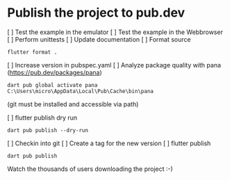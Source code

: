 # Publish the project to pub.dev


[ ] Test the example in the emulator
[ ] Test the example in the Webbrowser
[ ] Perform unittests
[ ] Update documentation
[ ] Format source

    flutter format .

[ ] Increase version in pubspec.yaml
[ ] Analyze package quality with pana (https://pub.dev/packages/pana)

    dart pub global activate pana
    C:\Users\micro\AppData\Local\Pub\Cache\bin\pana

(git must be installed and accessible via path)

[ ] flutter publish dry run

    dart pub publish --dry-run

[ ] Checkin into git
[ ] Create a tag for the new version
[ ] flutter publish

    dart pub publish

Watch the thousands of users downloading the project :-)
